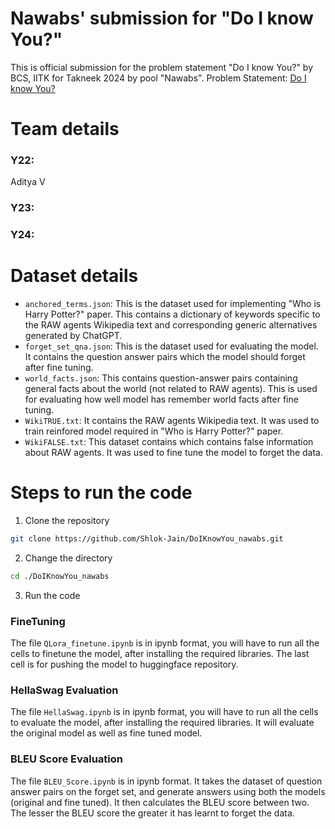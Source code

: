 # Nawabs' submission for "Do I know You?"
This is official submission for the problem statement "Do I know You?" by BCS, IITK for Takneek 2024 by pool "Nawabs".
Problem Statement: [Do I know You?](https://drive.google.com/file/d/1l3t1S5wo2yvOEyzMBMtHX1ttnGKQSheR/view)
# Team details
### Y22:
Aditya V
### Y23:

### Y24:

# Dataset details
- `anchored_terms.json`: This is the dataset used for implementing "Who is Harry Potter?" paper. This contains a dictionary of keywords specific to the RAW agents Wikipedia text and corresponding generic alternatives generated by ChatGPT.
- `forget_set_qna.json`: This is the dataset used for evaluating the model. It contains the question answer pairs which the model should forget after fine tuning.
- `world_facts.json`: This contains question-answer pairs containing general facts about the world (not related to RAW agents). This is used for evaluating how well model has remember world facts after fine tuning.
- `WikiTRUE.txt`: It contains the RAW agents Wikipedia text. It was used to train reinfored model required in "Who is Harry Potter?" paper.
- `WikiFALSE.txt`: This dataset contains which contains false information about RAW agents. It was used to fine tune the model to forget the data.


# Steps to run the code
1. Clone the repository
```bash
git clone https://github.com/Shlok-Jain/DoIKnowYou_nawabs.git
```
2. Change the directory
```bash
cd ./DoIKnowYou_nawabs
```

3. Run the code
### FineTuning
The file `QLora_finetune.ipynb` is in ipynb format, you will have to run all the cells to finetune the model, after installing the required libraries. The last cell is for pushing the model to huggingface repository.

### HellaSwag Evaluation
The file `HellaSwag.ipynb` is in ipynb format, you will have to run all the cells to evaluate the model, after installing the required libraries. It will evaluate the original model as well as fine tuned model.

### BLEU Score Evaluation
The file `BLEU_Score.ipynb` is in ipynb format. It takes the dataset of question answer pairs on the forget set, and generate answers using both the models (original and fine tuned). It then calculates the BLEU score between two. The lesser the BLEU score the greater it has learnt to forget the data.